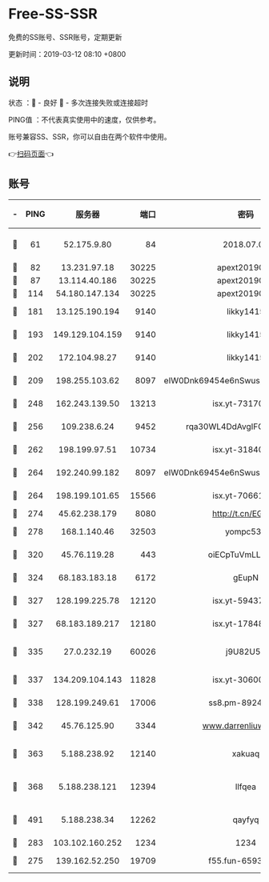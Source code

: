 # Free-SS-SSR

免费的SS账号、SSR账号，定期更新

更新时间：2019-03-12 08:10 +0800

## 说明

状态     ：🙂 - 良好 🙁 - 多次连接失败或连接超时

PING值   ：不代表真实使用中的速度，仅供参考。

账号兼容SS、SSR，你可以自由在两个软件中使用。

👉[扫码页面](https://liesauer.github.io/Free-SS-SSR/)👈

## 账号

|-|PING|服务器|端口|密码|加密方式|区域|
|:----:|:----:|:-----:|-----:|:----:|:----:|:----:|
|🙂|61|52.175.9.80|84|2018.07.07|chacha20-ietf-poly1305|HK|
|🙂|82|13.231.97.18|30225|apext2019006|chacha20|JP|
|🙂|87|13.114.40.186|30225|apext2019006|chacha20|JP|
|🙂|114|54.180.147.134|30225|apext2019006|chacha20|KR|
|🙂|181|13.125.190.194|9140|likky1415|aes-256-cfb|KR|
|🙂|193|149.129.104.159|9140|likky1415|aes-256-cfb|HK|
|🙂|202|172.104.98.27|9140|likky1415|aes-256-cfb|JP|
|🙂|209|198.255.103.62|8097|eIW0Dnk69454e6nSwuspv9DmS201tQ0D|aes-256-cfb|US|
|🙂|248|162.243.139.50|13213|isx.yt-73170206|aes-256-cfb|US|
|🙂|256|109.238.6.24|9452|rqa30WL4DdAvgIFG6Fs3znzTa|aes-256-cfb|FR|
|🙂|262|198.199.97.51|10734|isx.yt-31840098|aes-256-cfb|US|
|🙂|264|192.240.99.182|8097|eIW0Dnk69454e6nSwuspv9DmS201tQ0D|aes-256-cfb|US|
|🙂|264|198.199.101.65|15566|isx.yt-70661200|aes-256-cfb|US|
|🙂|274|45.62.238.179|8080|http://t.cn/EGJIyrl|rc4-md5|CA|
|🙂|278|168.1.140.46|32503|yompc535|aes-256-cfb|AU|
|🙂|320|45.76.119.28|443|oiECpTuVmLLxk4Ts|aes-256-cfb|AU|
|🙂|324|68.183.183.18|6172|gEupN|aes-256-cfb|SG|
|🙂|327|128.199.225.78|12120|isx.yt-59437690|aes-256-cfb|SG|
|🙂|327|68.183.189.217|12180|isx.yt-17848049|aes-256-cfb|SG|
|🙂|335|27.0.232.19|60026|j9U82U53|xchacha20-ietf-poly1305|HK|
|🙂|337|134.209.104.143|11828|isx.yt-30600384|aes-256-cfb|SG|
|🙂|338|128.199.249.61|17006|ss8.pm-89241157|aes-256-cfb|SG|
|🙂|342|45.76.125.90|3344|www.darrenliuwei.com|aes-256-cfb|AU|
|🙂|363|5.188.238.92|12140|xakuaq|chacha20-ietf-poly1305|BR|
|🙂|368|5.188.238.121|12394|llfqea|chacha20-ietf-poly1305|BR|
|🙂|491|5.188.238.34|12262|qayfyq|chacha20-ietf-poly1305|BR|
|🙂|283|103.102.160.252|1234|1234|rc4-md5|JP|
|🙁|275|139.162.52.250|19709|f55.fun-65932073|aes-256-cfb|SG|
